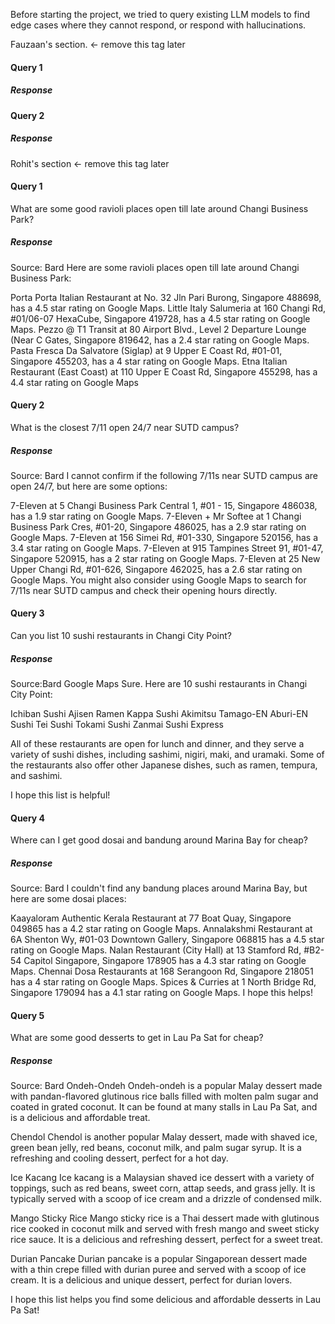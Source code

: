 Before starting the project, we tried to query existing LLM models to find edge cases where they cannot respond, or respond with hallucinations. 

Fauzaan's section. <- remove this tag later
#### Query 1

##### Response

#### Query 2

##### Response

Rohit's section <- remove this tag later
#### Query 1
What are some good ravioli places open till late around Changi Business Park?
##### Response
Source: Bard
Here are some ravioli places open till late around Changi Business Park:

Porta Porta Italian Restaurant at No. 32 Jln Pari Burong, Singapore 488698, has a 4.5 star rating on Google Maps.
Little Italy Salumeria at 160 Changi Rd, #01/06-07 HexaCube, Singapore 419728, has a 4.5 star rating on Google Maps.
Pezzo @ T1 Transit at 80 Airport Blvd., Level 2 Departure Lounge (Near C Gates, Singapore 819642, has a 2.4 star rating on Google Maps.
Pasta Fresca Da Salvatore (Siglap) at 9 Upper E Coast Rd, #01-01, Singapore 455203, has a 4 star rating on Google Maps.
Etna Italian Restaurant (East Coast) at 110 Upper E Coast Rd, Singapore 455298, has a 4.4 star rating on Google Maps

#### Query 2
What is the closest 7/11 open 24/7 near SUTD campus?
##### Response
Source: Bard
I cannot confirm if the following 7/11s near SUTD campus are open 24/7, but here are some options:

7-Eleven at 5 Changi Business Park Central 1, #01 - 15, Singapore 486038, has a 1.9 star rating on Google Maps.
7-Eleven + Mr Softee at 1 Changi Business Park Cres, #01-20, Singapore 486025, has a 2.9 star rating on Google Maps.
7-Eleven at 156 Simei Rd, #01-330, Singapore 520156, has a 3.4 star rating on Google Maps.
7-Eleven at 915 Tampines Street 91, #01-47, Singapore 520915, has a 2 star rating on Google Maps.
7-Eleven at 25 New Upper Changi Rd, #01-626, Singapore 462025, has a 2.6 star rating on Google Maps.
You might also consider using Google Maps to search for 7/11s near SUTD campus and check their opening hours directly.

#### Query 3
Can you list 10 sushi restaurants in Changi City Point?
##### Response
Source:Bard
Google Maps
Sure. Here are 10 sushi restaurants in Changi City Point:

Ichiban Sushi
Ajisen Ramen
Kappa Sushi
Akimitsu
Tamago-EN
Aburi-EN
Sushi Tei
Sushi Tokami
Sushi Zanmai
Sushi Express

All of these restaurants are open for lunch and dinner, and they serve a variety of sushi dishes, including sashimi, nigiri, maki, and uramaki. Some of the restaurants also offer other Japanese dishes, such as ramen, tempura, and sashimi.

I hope this list is helpful!

#### Query 4
Where can I get good dosai and bandung around Marina Bay for cheap?
##### Response
Source: Bard
I couldn't find any bandung places around Marina Bay, but here are some dosai places:

Kaayaloram Authentic Kerala Restaurant at 77 Boat Quay, Singapore 049865 has a 4.2 star rating on Google Maps.
Annalakshmi Restaurant at 6A Shenton Wy, #01-03 Downtown Gallery, Singapore 068815 has a 4.5 star rating on Google Maps.
Nalan Restaurant (City Hall) at 13 Stamford Rd, #B2-54 Capitol Singapore, Singapore 178905 has a 4.3 star rating on Google Maps.
Chennai Dosa Restaurants at 168 Serangoon Rd, Singapore 218051 has a 4 star rating on Google Maps.
Spices & Curries at 1 North Bridge Rd, Singapore 179094 has a 4.1 star rating on Google Maps.
I hope this helps!

#### Query 5
What are some good desserts to get in Lau Pa Sat for cheap?
##### Response
Source: Bard
Ondeh-Ondeh
Ondeh-ondeh is a popular Malay dessert made with pandan-flavored glutinous rice balls filled with molten palm sugar and coated in grated coconut. It can be found at many stalls in Lau Pa Sat, and is a delicious and affordable treat.

Chendol
Chendol is another popular Malay dessert, made with shaved ice, green bean jelly, red beans, coconut milk, and palm sugar syrup. It is a refreshing and cooling dessert, perfect for a hot day.

Ice Kacang
Ice kacang is a Malaysian shaved ice dessert with a variety of toppings, such as red beans, sweet corn, attap seeds, and grass jelly. It is typically served with a scoop of ice cream and a drizzle of condensed milk.

Mango Sticky Rice
Mango sticky rice is a Thai dessert made with glutinous rice cooked in coconut milk and served with fresh mango and sweet sticky rice sauce. It is a delicious and refreshing dessert, perfect for a sweet treat.

Durian Pancake
Durian pancake is a popular Singaporean dessert made with a thin crepe filled with durian puree and served with a scoop of ice cream. It is a delicious and unique dessert, perfect for durian lovers.

I hope this list helps you find some delicious and affordable desserts in Lau Pa Sat!